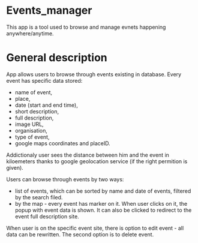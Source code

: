# Events_manager
This app is a tool used to browse and manage evnets happening anywhere/anytime.

# General description

App allows users to browse through events existing in database. Every event has specific data stored:
*   name of event,
*   place,
*   date (start and end time),
*   short description,
*   full description,
*   image URL,
*   organisation,
*   type of event,
*   google maps coordinates and placeID.

Addictionaly user sees the distance between him and the event in kiloemeters thanks to google geolocation service (if the
right permition is given).

Users can browse through events by two ways:
*   list of events, which can be sorted by name and date of events, filtered by the search filed.
*   by the map - every event has marker on it. When user clicks on it, the popup with event data is shown. It can also be
clicked to redirect to the event full description site.

When user is on the specific event site, there is option to edit event - all data can be rewritten. The second option is
to delete event.

